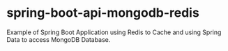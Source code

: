 # spring-boot-api-mongodb-redis

Example of Spring Boot Application using Redis to Cache and using Spring Data to access MongoDB Database.
